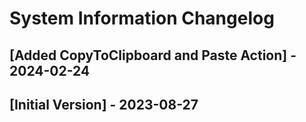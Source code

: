 # System Information Changelog

## [Added CopyToClipboard and Paste Action] - 2024-02-24

## [Initial Version] - 2023-08-27
